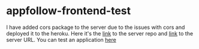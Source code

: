# appfollow-frontend-test
I have added cors package to the server due to the issues with cors and deployed it to the heroku. Here it's the [link](https://github.com/VladSez/appfollow-server) to the server repo and [link](https://appfollow-server.herokuapp.com/) to the server URL.
You can test an application [here](https://codesandbox.io/s/github/VladSez/appfollow-frontend-test)
